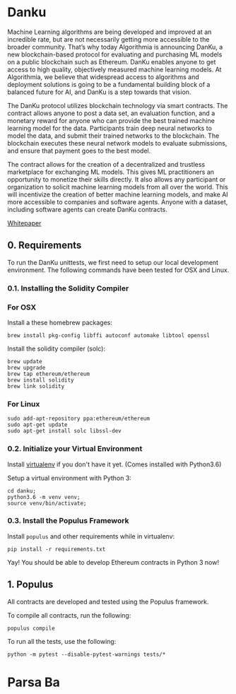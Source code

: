 # Danku

Machine Learning algorithms are being developed and improved at an incredible rate, but are not necessarily getting more accessible to the broader community. That’s why today Algorithmia is announcing DanKu, a new blockchain-based protocol for evaluating and purchasing ML models on a public blockchain such as Ethereum. DanKu enables anyone to get access to high quality, objectively measured machine learning models. At Algorithmia, we believe that widespread access to algorithms and deployment solutions is going to be a fundamental building block of a balanced future for AI, and DanKu is a step towards that vision.

The DanKu protocol utilizes blockchain technology via smart contracts. The contract allows anyone to post a data set, an evaluation function, and a monetary reward for anyone who can provide the best trained machine learning model for the data. Participants train deep neural networks to model the data, and submit their trained networks to the blockchain. The blockchain executes these neural network models to evaluate submissions, and ensure that payment goes to the best model.

The contract allows for the creation of a decentralized and trustless marketplace for exchanging ML models. This gives ML practitioners an opportunity to monetize their skills directly. It also allows any participant or organization to solicit machine learning models from all over the world. This will incentivize the creation of better machine learning models, and make AI more accessible to companies and software agents. Anyone with a dataset, including software agents can create DanKu contracts.

[Whitepaper](https://algorithmia.com/research/ml-models-on-blockchain)

## 0. Requirements

To run the DanKu unittests, we first need to setup our local development environment. The following commands have been tested for OSX and Linux.

### 0.1. Installing the Solidity Compiler

### For OSX

Install a these homebrew packages:

```
brew install pkg-config libffi autoconf automake libtool openssl
```

Install the solidity compiler (solc):

```
brew update
brew upgrade
brew tap ethereum/ethereum
brew install solidity
brew link solidity
```

### For Linux

```
sudo add-apt-repository ppa:ethereum/ethereum
sudo apt-get update
sudo apt-get install solc libssl-dev
```

### 0.2. Initialize your Virtual Environment

Install [virtualenv](https://virtualenv.pypa.io/en/stable/) if you don't have it yet. (Comes installed with Python3.6)

Setup a virtual environment with Python 3:

```
cd danku;
python3.6 -m venv venv;
source venv/bin/activate;

```

### 0.3. Install the Populus Framework

Install `populus` and other requirements while in virtualenv:

```
pip install -r requirements.txt
```

Yay! You should be able to develop Ethereum contracts in Python 3 now!

## 1. Populus

All contracts are developed and tested using the Populus framework.

To compile all contracts, run the following:

```
populus compile
```

To run all the tests, use the following:

```
python -m pytest --disable-pytest-warnings tests/*
```

# Parsa Ba
